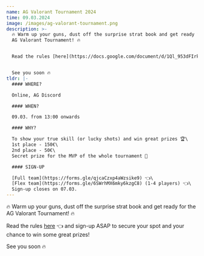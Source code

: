 ```yaml
---
name: AG Valorant Tournament 2024
time: 09.03.2024
image: /images/ag-valorant-tournament.png
description: >-
  🔥 Warm up your guns, dust off the surprise strat book and get ready for the
  AG Valorant Tournament! 🔥


  Read the rules [here](https://docs.google.com/document/d/1Ql_953dFIrkGZtxFYWoA5bKwAukT0Or_9AvLhcNiGN4/edit#heading=h.h20ft39ht236) 👈 and sign-up ASAP to secure your spot and your chance to win some great prizes!


  See you soon 🔥
tldr: |-
  #### WHERE?

  Online, AG Discord

  #### WHEN?

  09.03. from 13:00 onwards

  #### WHY?

  To show your true skill (or lucky shots) and win great prizes 🏆\
  1st place - 150€\
  2nd place - 50€\
  Secret prize for the MVP of the whole tournament 👀

  #### SIGN-UP

  [Full team](https://forms.gle/qjcaCzxp4aWzsike9) 👈\
  [Flex team](https://forms.gle/6SWrhMX6mky6kzgC8) (1-4 players) 👈\
  Sign-up closes on 07.03.
---
```

🔥 Warm up your guns, dust off the surprise strat book and get ready for the AG Valorant Tournament! 🔥

Read the rules [here](https://docs.google.com/document/d/1Ql_953dFIrkGZtxFYWoA5bKwAukT0Or_9AvLhcNiGN4/edit#heading=h.h20ft39ht236) 👈 and sign-up ASAP to secure your spot and your chance to win some great prizes!

See you soon 🔥